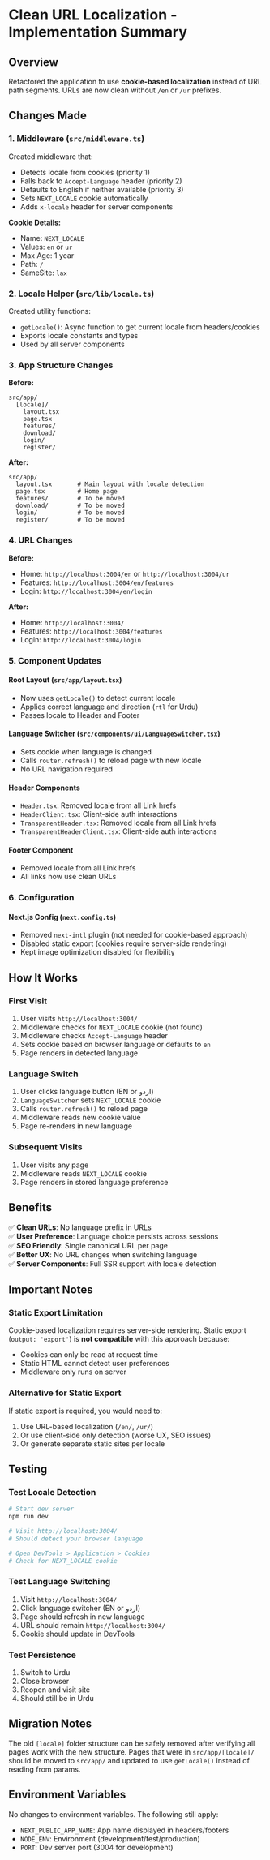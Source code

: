 # Clean URL Localization - Implementation Summary

## Overview
Refactored the application to use **cookie-based localization** instead of URL path segments. URLs are now clean without `/en` or `/ur` prefixes.

## Changes Made

### 1. Middleware (`src/middleware.ts`)
Created middleware that:
- Detects locale from cookies (priority 1)
- Falls back to `Accept-Language` header (priority 2)
- Defaults to English if neither available (priority 3)
- Sets `NEXT_LOCALE` cookie automatically
- Adds `x-locale` header for server components

**Cookie Details:**
- Name: `NEXT_LOCALE`
- Values: `en` or `ur`
- Max Age: 1 year
- Path: `/`
- SameSite: `lax`

### 2. Locale Helper (`src/lib/locale.ts`)
Created utility functions:
- `getLocale()`: Async function to get current locale from headers/cookies
- Exports locale constants and types
- Used by all server components

### 3. App Structure Changes

**Before:**
```
src/app/
  [locale]/
    layout.tsx
    page.tsx
    features/
    download/
    login/
    register/
```

**After:**
```
src/app/
  layout.tsx       # Main layout with locale detection
  page.tsx         # Home page
  features/        # To be moved
  download/        # To be moved
  login/           # To be moved
  register/        # To be moved
```

### 4. URL Changes

**Before:**
- Home: `http://localhost:3004/en` or `http://localhost:3004/ur`
- Features: `http://localhost:3004/en/features`
- Login: `http://localhost:3004/en/login`

**After:**
- Home: `http://localhost:3004/`
- Features: `http://localhost:3004/features`
- Login: `http://localhost:3004/login`

### 5. Component Updates

#### Root Layout (`src/app/layout.tsx`)
- Now uses `getLocale()` to detect current locale
- Applies correct language and direction (`rtl` for Urdu)
- Passes locale to Header and Footer

#### Language Switcher (`src/components/ui/LanguageSwitcher.tsx`)
- Sets cookie when language is changed
- Calls `router.refresh()` to reload page with new locale
- No URL navigation required

#### Header Components
- `Header.tsx`: Removed locale from all Link hrefs
- `HeaderClient.tsx`: Client-side auth interactions
- `TransparentHeader.tsx`: Removed locale from all Link hrefs
- `TransparentHeaderClient.tsx`: Client-side auth interactions

#### Footer Component
- Removed locale from all Link hrefs
- All links now use clean URLs

### 6. Configuration

#### Next.js Config (`next.config.ts`)
- Removed `next-intl` plugin (not needed for cookie-based approach)
- Disabled static export (cookies require server-side rendering)
- Kept image optimization disabled for flexibility

## How It Works

### First Visit
1. User visits `http://localhost:3004/`
2. Middleware checks for `NEXT_LOCALE` cookie (not found)
3. Middleware checks `Accept-Language` header
4. Sets cookie based on browser language or defaults to `en`
5. Page renders in detected language

### Language Switch
1. User clicks language button (EN or اردو)
2. `LanguageSwitcher` sets `NEXT_LOCALE` cookie
3. Calls `router.refresh()` to reload page
4. Middleware reads new cookie value
5. Page re-renders in new language

### Subsequent Visits
1. User visits any page
2. Middleware reads `NEXT_LOCALE` cookie
3. Page renders in stored language preference

## Benefits

✅ **Clean URLs**: No language prefix in URLs  
✅ **User Preference**: Language choice persists across sessions  
✅ **SEO Friendly**: Single canonical URL per page  
✅ **Better UX**: No URL changes when switching language  
✅ **Server Components**: Full SSR support with locale detection  

## Important Notes

### Static Export Limitation
Cookie-based localization requires server-side rendering. Static export (`output: 'export'`) is **not compatible** with this approach because:
- Cookies can only be read at request time
- Static HTML cannot detect user preferences
- Middleware only runs on server

### Alternative for Static Export
If static export is required, you would need to:
1. Use URL-based localization (`/en/`, `/ur/`)
2. Or use client-side only detection (worse UX, SEO issues)
3. Or generate separate static sites per locale

## Testing

### Test Locale Detection
```bash
# Start dev server
npm run dev

# Visit http://localhost:3004/
# Should detect your browser language

# Open DevTools > Application > Cookies
# Check for NEXT_LOCALE cookie
```

### Test Language Switching
1. Visit `http://localhost:3004/`
2. Click language switcher (EN or اردو)
3. Page should refresh in new language
4. URL should remain `http://localhost:3004/`
5. Cookie should update in DevTools

### Test Persistence
1. Switch to Urdu
2. Close browser
3. Reopen and visit site
4. Should still be in Urdu

## Migration Notes

The old `[locale]` folder structure can be safely removed after verifying all pages work with the new structure. Pages that were in `src/app/[locale]/` should be moved to `src/app/` and updated to use `getLocale()` instead of reading from params.

## Environment Variables

No changes to environment variables. The following still apply:
- `NEXT_PUBLIC_APP_NAME`: App name displayed in headers/footers
- `NODE_ENV`: Environment (development/test/production)
- `PORT`: Dev server port (3004 for development)
